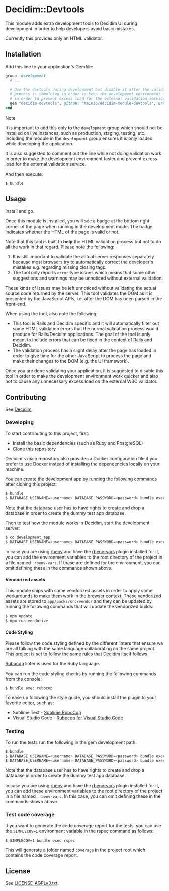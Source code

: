 # Decidim::Devtools

This module adds extra development tools to Decidim UI during development in
order to help developers avoid basic mistakes.

Currently this provides only an HTML validator.

## Installation

Add this line to your application's Gemfile:

```ruby
group :development
  # ...

  # Use the devtools during development but disable it after the validation
  # process is completed in order to keep the development environment faster and
  # in order to prevent excess load for the external validation service.
  gem "decidim-devtools", github: "mainio/decidim-module-devtools", branch: "main" # Comment out this line after the validation process is completed.
end
```

> [!NOTE]
> It is important to add this only to the `development` group which should not
> be installed on live instances, such as production, staging, testing, etc.
> Including the module in the `development` group ensures it is only loaded
> while developing the application.
>
> It is also suggested to comment out the line while not doing validation work
> In order to make the development environment faster and prevent excess load
> for the external validation service.

And then execute:

```bash
$ bundle
```

## Usage

Install and go.

Once this module is installed, you will see a badge at the bottom right corner
of the page when running in the development mode. The badge indicates whether
the HTML of the page is valid or not.

Note that this tool is built to **help** the HTML validation process but not to
do all the work in that regard. Please note the following:

1. It is still important to validate the actual server responses separately
   because most browsers try to automatically correct the developer's mistakes
   e.g. regarding missing closing tags.
2. The tool only reports `error` type issues which means that some other
   suggestions and warnings may be unnoticed without external validation.

These kinds of issues may be left unnoticed without validating the actual source
code returned by the server. This tool validates the DOM as it is presented by
the JavaScript APIs, i.e. after the DOM has been parsed in the front-end.

When using the tool, also note the following:

- This tool is Rails and Decidim specific and it will automatically filter out
  some HTML validation errors that the normal validation process would produce
  for Rails/Decidim applications. The goal of the tool is only meant to
  include errors that can be fixed in the context of Rails and Decidim.
- The validation process has a slight delay after the page has loaded in order
  to give time for the other JavaScript to process the page and make their
  changes to the DOM (e.g. the UI framework).

Once you are done validating your application, it is suggested to disable this
tool in order to make the development environment work quicker and also not to
cause any unnecessary excess load on the external W3C validator.

## Contributing

See [Decidim](https://github.com/decidim/decidim).

### Developing

To start contributing to this project, first:

- Install the basic dependencies (such as Ruby and PostgreSQL)
- Clone this repository

Decidim's main repository also provides a Docker configuration file if you
prefer to use Docker instead of installing the dependencies locally on your
machine.

You can create the development app by running the following commands after
cloning this project:

```bash
$ bundle
$ DATABASE_USERNAME=<username> DATABASE_PASSWORD=<password> bundle exec rake development_app
```

Note that the database user has to have rights to create and drop a database in
order to create the dummy test app database.

Then to test how the module works in Decidim, start the development server:

```bash
$ cd development_app
$ DATABASE_USERNAME=<username> DATABASE_PASSWORD=<password> bundle exec rails s
```

In case you are using [rbenv](https://github.com/rbenv/rbenv) and have the
[rbenv-vars](https://github.com/rbenv/rbenv-vars) plugin installed for it, you
can add the environment variables to the root directory of the project in a file
named `.rbenv-vars`. If these are defined for the environment, you can omit
defining these in the commands shown above.

#### Vendorized assets

This module ships with some vendorized assets in order to apply some workarounds
to make them work in the browser context. These vendorized assets are stored to
`app/packs/src/vendor` and they can be updated by running the following commands
that will update the vendorized builds:

```bash
$ npm update
$ npm run vendorize
```

#### Code Styling

Please follow the code styling defined by the different linters that ensure we
are all talking with the same language collaborating on the same project. This
project is set to follow the same rules that Decidim itself follows.

[Rubocop](https://rubocop.readthedocs.io/) linter is used for the Ruby language.

You can run the code styling checks by running the following commands from the
console:

```
$ bundle exec rubocop
```

To ease up following the style guide, you should install the plugin to your
favorite editor, such as:

- Sublime Text - [Sublime RuboCop](https://github.com/pderichs/sublime_rubocop)
- Visual Studio Code - [Rubocop for Visual Studio Code](https://github.com/misogi/vscode-ruby-rubocop)

### Testing

To run the tests run the following in the gem development path:

```bash
$ bundle
$ DATABASE_USERNAME=<username> DATABASE_PASSWORD=<password> bundle exec rake test_app
$ DATABASE_USERNAME=<username> DATABASE_PASSWORD=<password> bundle exec rspec
```

Note that the database user has to have rights to create and drop a database in
order to create the dummy test app database.

In case you are using [rbenv](https://github.com/rbenv/rbenv) and have the
[rbenv-vars](https://github.com/rbenv/rbenv-vars) plugin installed for it, you
can add these environment variables to the root directory of the project in a
file named `.rbenv-vars`. In this case, you can omit defining these in the
commands shown above.

### Test code coverage

If you want to generate the code coverage report for the tests, you can use
the `SIMPLECOV=1` environment variable in the rspec command as follows:

```bash
$ SIMPLECOV=1 bundle exec rspec
```

This will generate a folder named `coverage` in the project root which contains
the code coverage report.

## License

See [LICENSE-AGPLv3.txt](LICENSE-AGPLv3.txt).
